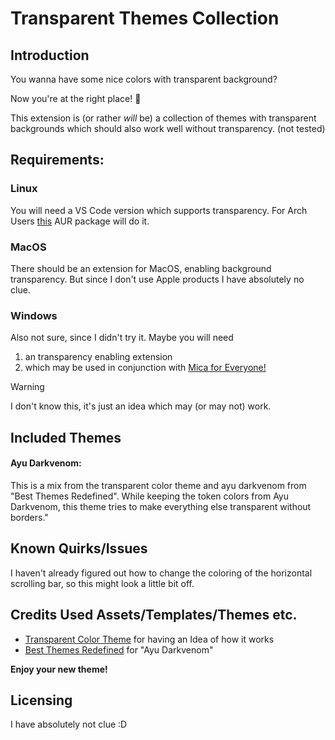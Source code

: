 # Transparent Themes Collection

## Introduction

You wanna have some nice colors with transparent background?

Now you're at the right place! 🥳

This extension is (or rather *will* be) a collection of themes with transparent backgrounds which should also work well without transparency. (not tested)

## Requirements:

### Linux

You will need a VS Code version which supports transparency. For Arch Users [this](https://aur.archlinux.org/packages/code-translucent) AUR package will do it.

### MacOS

There should be an extension for MacOS, enabling background transparency. But since I don't use Apple products I have absolutely no clue.

### Windows

Also not sure, since I didn't try it. Maybe you will need

1. an transparency enabling extension
2. which may be used in conjunction with [Mica for Everyone!](https://github.com/MicaForEveryone/MicaForEveryone)

> [!WARNING]
> I don't know this, it's just an idea which may (or may not) work.

## Included Themes

#### **Ayu Darkvenom**:

This is a mix from the transparent color theme and ayu darkvenom from \"Best Themes Redefined\". While keeping the token colors from Ayu Darkvenom, this theme tries to make everything else transparent without borders."

## Known Quirks/Issues

I haven't already figured out how to change the coloring of the horizontal scrolling bar, so this might look a little bit off.

## Credits Used Assets/Templates/Themes etc.

- [Transparent Color Theme](https://marketplace.visualstudio.com/items?itemName=alexowl.transparent-color-theme) for having an Idea of how it works
- [Best Themes Redefined](https://marketplace.visualstudio.com/items?itemName=lakshits11.best-themes-redefined) for "Ayu Darkvenom"

**Enjoy your new theme!**

## Licensing

I have absolutely not clue :D